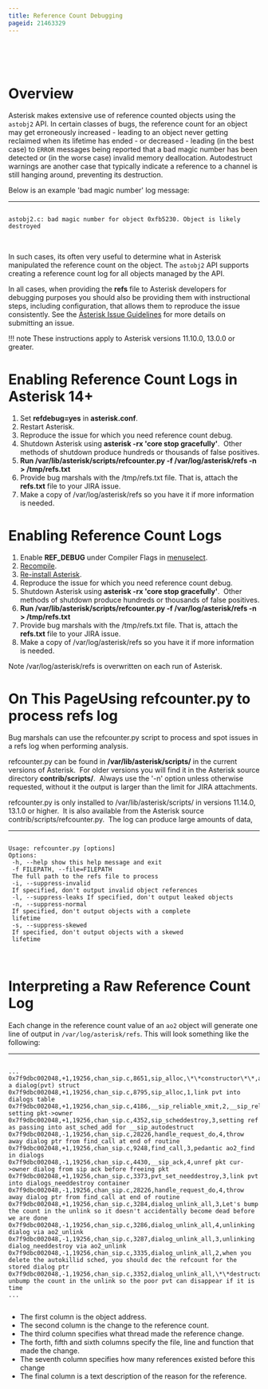 ```yaml
---
title: Reference Count Debugging
pageid: 21463329
---
```


 

 

Overview
========

Asterisk makes extensive use of reference counted objects using the `astobj2` API. In certain classes of bugs, the reference count for an object may get erroneously increased - leading to an object never getting reclaimed when its lifetime has ended - or decreased - leading (in the best case) to `ERROR` messages being reported that a bad magic number has been detected or (in the worse case) invalid memory deallocation. Autodestruct warnings are another case that typically indicate a reference to a channel is still hanging around, preventing its destruction.

Below is an example 'bad magic number' log message:




---

  
  


```

astobj2.c: bad magic number for object 0xfb5230. Object is likely destroyed

```


 

In such cases, its often very useful to determine what in Asterisk manipulated the reference count on the object. The `astobj2` API supports creating a reference count log for all objects managed by the API.

In all cases, when providing the **refs** file to Asterisk developers for debugging purposes you should also be providing them with instructional steps, including configuration, that allows them to reproduce the issue consistently. See the [Asterisk Issue Guidelines](/Asterisk-Community/Asterisk-Issue-Guidelines) for more details on submitting an issue.




!!! note 
    These instructions apply to Asterisk versions 11.10.0, 13.0.0 or greater.

      
[//]: # (end-note)



Enabling Reference Count Logs in Asterisk 14+
=============================================

1. Set **refdebug=yes** in **asterisk.conf**.
2. Restart Asterisk.
3. Reproduce the issue for which you need reference count debug.
4. Shutdown Asterisk using **asterisk -rx 'core stop gracefully'**.  Other methods of shutdown produce hundreds or thousands of false positives.
5. **Run **/var/lib/asterisk/scripts/refcounter.py -f /var/log/asterisk/refs -n > /tmp/refs.txt****
6. Provide bug marshals with the /tmp/refs.txt file. That is, attach the **refs.txt** file to your JIRA issue.
7. Make a copy of /var/log/asterisk/refs so you have it if more information is needed.

Enabling Reference Count Logs
=============================

1. Enable **REF_DEBUG** under Compiler Flags in [menuselect](/Getting-Started/Installing-Asterisk/Installing-Asterisk-From-Source/Using-Menuselect-to-Select-Asterisk-Options).
2. [Recompile](/Getting-Started/Installing-Asterisk/Installing-Asterisk-From-Source).
3. [Re-install Asterisk](/Getting-Started/Installing-Asterisk/Installing-Asterisk-From-Source).
4. Reproduce the issue for which you need reference count debug.
5. Shutdown Asterisk using **asterisk -rx 'core stop gracefully'**.  Other methods of shutdown produce hundreds or thousands of false positives.
6. **Run **/var/lib/asterisk/scripts/refcounter.py -f /var/log/asterisk/refs -n > /tmp/refs.txt****
7. Provide bug marshals with the /tmp/refs.txt file. That is, attach the **refs.txt** file to your JIRA issue.
8. Make a copy of /var/log/asterisk/refs so you have it if more information is needed.

Note /var/log/asterisk/refs is overwritten on each run of Asterisk.

On This PageUsing refcounter.py to process refs log
=======================================

Bug marshals can use the refcounter.py script to process and spot issues in a refs log when performing analysis.

refcounter.py can be found in **/var/lib/asterisk/scripts/** in the current versions of Asterisk.  For older versions you will find it in the Asterisk source directory **contrib/scripts/**.  Always use the '-n' option unless otherwise requested, without it the output is larger than the limit for JIRA attachments.

refcounter.py is only installed to /var/lib/asterisk/scripts/ in versions 11.14.0, 13.1.0 or higher.  It is also available from the Asterisk source contrib/scripts/refcounter.py.  The log can produce large amounts of data,




---

  
  


```

Usage: refcounter.py [options]
Options:
 -h, --help show this help message and exit
 -f FILEPATH, --file=FILEPATH
 The full path to the refs file to process
 -i, --suppress-invalid
 If specified, don't output invalid object references
 -l, --suppress-leaks If specified, don't output leaked objects
 -n, --suppress-normal
 If specified, don't output objects with a complete
 lifetime
 -s, --suppress-skewed
 If specified, don't output objects with a skewed
 lifetime

```


 

Interpreting a Raw Reference Count Log
======================================

Each change in the reference count value of an `ao2` object will generate one line of output in `/var/log/asterisk/refs`. This will look something like the following:




---

  
  


```

...
0x7f9dbc002048,+1,19256,chan_sip.c,8651,sip_alloc,\*\*constructor\*\*,allocate a dialog(pvt) struct
0x7f9dbc002048,+1,19256,chan_sip.c,8795,sip_alloc,1,link pvt into dialogs table
0x7f9dbc002048,+1,19256,chan_sip.c,4186,__sip_reliable_xmit,2,__sip_reliable_xmit: setting pkt->owner
0x7f9dbc002048,+1,19256,chan_sip.c,4352,sip_scheddestroy,3,setting ref as passing into ast_sched_add for __sip_autodestruct
0x7f9dbc002048,-1,19256,chan_sip.c,28226,handle_request_do,4,throw away dialog ptr from find_call at end of routine
0x7f9dbc002048,+1,19256,chan_sip.c,9248,find_call,3,pedantic ao2_find in dialogs
0x7f9dbc002048,-1,19256,chan_sip.c,4430,__sip_ack,4,unref pkt cur->owner dialog from sip ack before freeing pkt
0x7f9dbc002048,+1,19256,chan_sip.c,3373,pvt_set_needdestroy,3,link pvt into dialogs_needdestroy container
0x7f9dbc002048,-1,19256,chan_sip.c,28226,handle_request_do,4,throw away dialog ptr from find_call at end of routine
0x7f9dbc002048,+1,19256,chan_sip.c,3284,dialog_unlink_all,3,Let's bump the count in the unlink so it doesn't accidentally become dead before we are done
0x7f9dbc002048,-1,19256,chan_sip.c,3286,dialog_unlink_all,4,unlinking dialog via ao2_unlink
0x7f9dbc002048,-1,19256,chan_sip.c,3287,dialog_unlink_all,3,unlinking dialog_needdestroy via ao2_unlink
0x7f9dbc002048,-1,19256,chan_sip.c,3335,dialog_unlink_all,2,when you delete the autokillid sched, you should dec the refcount for the stored dialog ptr
0x7f9dbc002048,-1,19256,chan_sip.c,3352,dialog_unlink_all,\*\*destructor\*\*,Let's unbump the count in the unlink so the poor pvt can disappear if it is time
...


```


* The first column is the object address.
* The second column is the change to the reference count.
* The third column specifies what thread made the reference change.
* The forth, fifth and sixth columns specify the file, line and function that made the change.
* The seventh column specifies how many references existed before this change
* The final column is a text description of the reason for the reference.
